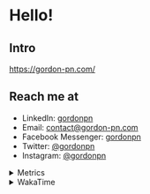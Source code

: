 # Hello!

## Intro

<https://gordon-pn.com/>

## Reach me at

- LinkedIn: [gordonpn](https://www.linkedin.com/in/gordonpn/)
- Email: [contact@gordon-pn.com](mailto:contact@gordon-pn.com)
- Facebook Messenger: [gordonpn](https://www.messenger.com/t/Gordonpn)
- Twitter: [@gordonpn](https://twitter.com/Gordonpn)
- Instagram: [@gordonpn](https://www.instagram.com/gordonpn/)

<details>
  <summary>Metrics</summary>

  <img align="center" src="https://github.com/gordonpn/gordonpn/blob/master/github-metrics.svg" alt="GitHub Metrics">

</details>

<details>
  <summary>WakaTime</summary>

  <!--START_SECTION:waka-->
📊 **This Week I Spent My Time On** 

```text
💬 Programming Languages: 
Java                     1 hr 54 mins        ███████████░░░░░░░░░░░░░░   44.42 % 
TypeScript               1 hr 7 mins         ███████░░░░░░░░░░░░░░░░░░   26.20 % 
Brazil Dependency Config 1 hr 2 mins         ██████░░░░░░░░░░░░░░░░░░░   24.26 % 
XML                      6 mins              █░░░░░░░░░░░░░░░░░░░░░░░░   02.32 % 
JSON                     2 mins              ░░░░░░░░░░░░░░░░░░░░░░░░░   01.04 % 

🔥 Editors: 
IntelliJ IDEA            4 hrs 18 mins       █████████████████████████   100.00 % 
```


 Last Updated on 05/08/2025 16:28:19 UTC
<!--END_SECTION:waka-->
</details>
